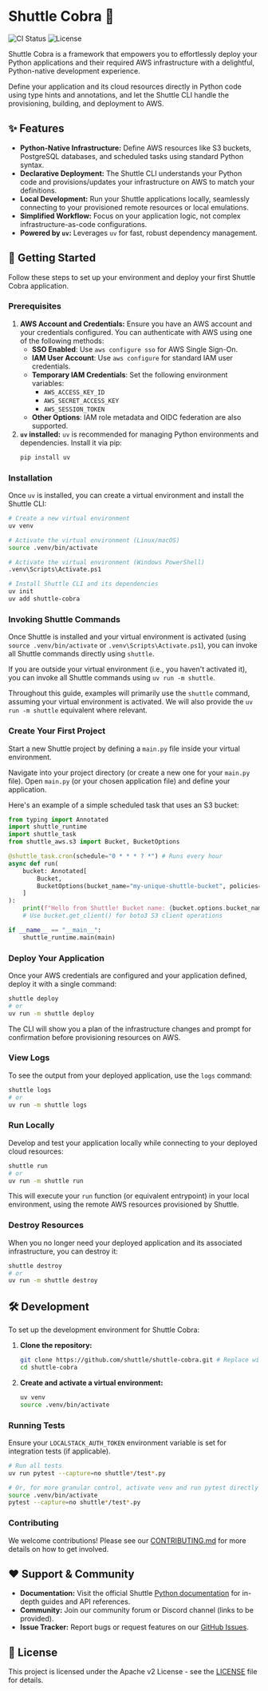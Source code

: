 # Shuttle Cobra 🐍

![CI Status](https://img.shields.io/badge/CI-passing-brightgreen) ![License](https://img.shields.io/badge/License-Apache_2.0-blue.svg)

Shuttle Cobra is a framework that empowers you to effortlessly deploy your
Python applications and their required AWS infrastructure with a delightful,
Python-native development experience.

Define your application and its cloud resources directly in Python code using
type hints and annotations, and let the Shuttle CLI handle the provisioning,
building, and deployment to AWS.

## ✨ Features

*   **Python-Native Infrastructure:** Define AWS resources like S3 buckets,
    PostgreSQL databases, and scheduled tasks using standard Python syntax.
*   **Declarative Deployment:** The Shuttle CLI understands your Python code
    and provisions/updates your infrastructure on AWS to match your
    definitions.
*   **Local Development:** Run your Shuttle applications locally, seamlessly
    connecting to your provisioned remote resources or local emulations.
*   **Simplified Workflow:** Focus on your application logic, not complex
    infrastructure-as-code configurations.
*   **Powered by `uv`:** Leverages `uv` for fast, robust dependency management.

## 🚀 Getting Started

Follow these steps to set up your environment and deploy your first Shuttle
Cobra application.

### Prerequisites

1.  **AWS Account and Credentials:** Ensure you have an AWS account and your
    credentials configured. You can authenticate with AWS using one of the
    following methods:
    *   **SSO Enabled**: Use `aws configure sso` for AWS Single Sign-On.
    *   **IAM User Account**: Use `aws configure` for standard IAM user
        credentials.
    *   **Temporary IAM Credentials**: Set the following environment variables:
        *   `AWS_ACCESS_KEY_ID`
        *   `AWS_SECRET_ACCESS_KEY`
        *   `AWS_SESSION_TOKEN`
    *   **Other Options**: IAM role metadata and OIDC federation are also
        supported.
2.  **`uv` installed:** `uv` is recommended for managing Python environments
    and dependencies. Install it via pip:
    ```bash
    pip install uv
    ```

### Installation

Once `uv` is installed, you can create a virtual environment and install the
Shuttle CLI:

```bash
# Create a new virtual environment
uv venv

# Activate the virtual environment (Linux/macOS)
source .venv/bin/activate

# Activate the virtual environment (Windows PowerShell)
.venv\Scripts\Activate.ps1

# Install Shuttle CLI and its dependencies
uv init
uv add shuttle-cobra
```

### Invoking Shuttle Commands

Once Shuttle is installed and your virtual environment is activated (using
`source .venv/bin/activate` or `.venv\Scripts\Activate.ps1`), you can invoke
all Shuttle commands directly using `shuttle`.

If you are outside your virtual environment (i.e., you haven't activated it),
you can invoke all Shuttle commands using `uv run -m shuttle`.

Throughout this guide, examples will primarily use the `shuttle` command,
assuming your virtual environment is activated. We will also provide the `uv
run -m shuttle` equivalent where relevant.

### Create Your First Project

Start a new Shuttle project by defining a `main.py` file inside your virtual
environment.

Navigate into your project directory (or create a new one for your `main.py`
file). Open `main.py` (or your chosen application file) and define your
application.

Here's an example of a simple scheduled task that uses an S3 bucket:

```python
from typing import Annotated
import shuttle_runtime
import shuttle_task
from shuttle_aws.s3 import Bucket, BucketOptions

@shuttle_task.cron(schedule="0 * * * ? *") # Runs every hour
async def run(
    bucket: Annotated[
        Bucket,
        BucketOptions(bucket_name="my-unique-shuttle-bucket", policies=[]),
    ]
):
    print(f"Hello from Shuttle! Bucket name: {bucket.options.bucket_name}")
    # Use bucket.get_client() for boto3 S3 client operations

if __name__ == "__main__":
    shuttle_runtime.main(main)
```

### Deploy Your Application

Once your AWS credentials are configured and your application defined, deploy
it with a single command:

```bash
shuttle deploy
# or
uv run -m shuttle deploy
```

The CLI will show you a plan of the infrastructure changes and prompt for
confirmation before provisioning resources on AWS.

### View Logs

To see the output from your deployed application, use the `logs` command:

```bash
shuttle logs
# or
uv run -m shuttle logs
```

### Run Locally

Develop and test your application locally while connecting to your deployed
cloud resources:

```bash
shuttle run
# or
uv run -m shuttle run
```

This will execute your `run` function (or equivalent entrypoint) in your local
environment, using the remote AWS resources provisioned by Shuttle.

### Destroy Resources

When you no longer need your deployed application and its associated
infrastructure, you can destroy it:

```bash
shuttle destroy
# or
uv run -m shuttle destroy
```

## 🛠️ Development

To set up the development environment for Shuttle Cobra:

1.  **Clone the repository:**
    ```bash
    git clone https://github.com/shuttle/shuttle-cobra.git # Replace with actual repo URL
    cd shuttle-cobra
    ```
2.  **Create and activate a virtual environment:**
    ```bash
    uv venv
    source .venv/bin/activate
    ```

### Running Tests

Ensure your `LOCALSTACK_AUTH_TOKEN` environment variable is set for integration
tests (if applicable).

```bash
# Run all tests
uv run pytest --capture=no shuttle*/test*.py

# Or, for more granular control, activate venv and run pytest directly
source .venv/bin/activate
pytest --capture=no shuttle*/test*.py
```

### Contributing

We welcome contributions! Please see our [CONTRIBUTING.md](CONTRIBUTING.md) for
more details on how to get involved.

## ❤️ Support & Community

*   **Documentation:** Visit the official Shuttle [Python
    documentation](https://docs.cobra.shuttle.dev/) for in-depth guides and API
    references.
*   **Community:** Join our community forum or Discord channel (links to be
    provided).
*   **Issue Tracker:** Report bugs or request features on our [GitHub
    Issues](https://github.com/shuttle-hq/shuttle-cobra/issues).

## 📄 License

This project is licensed under the Apache v2 License - see the
[LICENSE](LICENSE) file for details.
